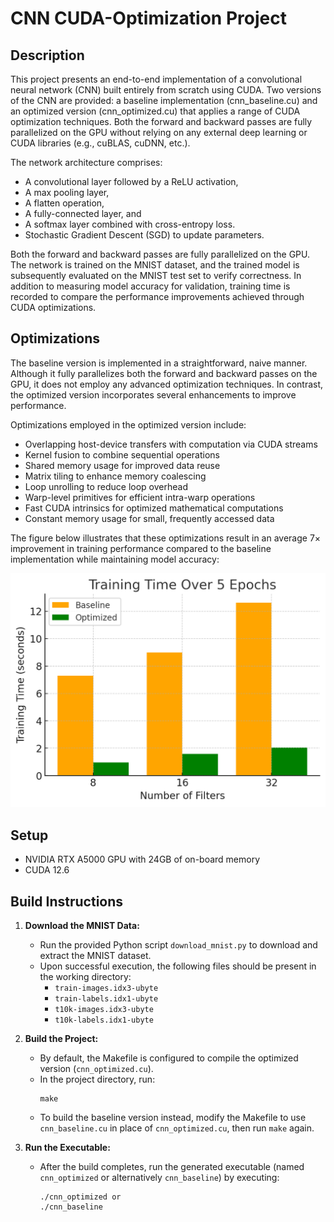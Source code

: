 # CNN CUDA-Optimization Project

## Description

This project presents an end-to-end implementation of a convolutional neural network (CNN) built entirely from scratch using CUDA. Two versions of the CNN are provided: a baseline implementation (cnn_baseline.cu) and an optimized version (cnn_optimized.cu) that applies a range of CUDA optimization techniques. Both the forward and backward passes are fully parallelized on the GPU without relying on any external deep learning or CUDA libraries (e.g., cuBLAS, cuDNN, etc.).

The network architecture comprises:
- A convolutional layer followed by a ReLU activation,
- A max pooling layer,
- A flatten operation,
- A fully-connected layer, and
- A softmax layer combined with cross-entropy loss.
- Stochastic Gradient Descent (SGD) to update parameters.


Both the forward and backward passes are fully parallelized on the GPU. The network is trained on the MNIST dataset, and the trained model is subsequently evaluated on the MNIST test set to verify correctness. In addition to measuring model accuracy for validation, training time is recorded to compare the performance improvements achieved through CUDA optimizations.


## Optimizations

The baseline version is implemented in a straightforward, naive manner. Although it fully parallelizes both the forward and backward passes on the GPU, it does not employ any advanced optimization techniques. In contrast, the optimized version incorporates several enhancements to improve performance.

Optimizations employed in the optimized version include:

- Overlapping host-device transfers with computation via CUDA streams  
- Kernel fusion to combine sequential operations  
- Shared memory usage for improved data reuse  
- Matrix tiling to enhance memory coalescing  
- Loop unrolling to reduce loop overhead  
- Warp-level primitives for efficient intra-warp operations  
- Fast CUDA intrinsics for optimized mathematical computations  
- Constant memory usage for small, frequently accessed data  

The figure below illustrates that these optimizations result in an average 7× improvement in training performance compared to the baseline implementation while maintaining model accuracy:

<img src="performance.png" alt="Optimization Performance Comparison" width="600">



## Setup

- NVIDIA RTX A5000 GPU with 24GB of on-board memory  
- CUDA 12.6


## Build Instructions

1. **Download the MNIST Data:**
   - Run the provided Python script `download_mnist.py` to download and extract the MNIST dataset.
   - Upon successful execution, the following files should be present in the working directory:
     - `train-images.idx3-ubyte`
     - `train-labels.idx1-ubyte`
     - `t10k-images.idx3-ubyte`
     - `t10k-labels.idx1-ubyte`

2. **Build the Project:**
   - By default, the Makefile is configured to compile the optimized version (`cnn_optimized.cu`).
   - In the project directory, run:
     ```
     make
     ```
   - To build the baseline version instead, modify the Makefile to use `cnn_baseline.cu` in place of `cnn_optimized.cu`, then run `make` again.

3. **Run the Executable:**
   - After the build completes, run the generated executable (named `cnn_optimized` or alternatively `cnn_baseline`) by executing:
     ```
     ./cnn_optimized or
     ./cnn_baseline
     ```


